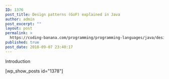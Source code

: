 ```yaml
---
ID: 1376
post_title: Design patterns (GoF) explained in Java
author: admin
post_excerpt: ""
layout: post
permalink: >
  https://coding-banana.com/programming/programming-languages/java/design-patterns/design-patterns-gof-explained-in-java/
published: true
post_date: 2018-09-07 23:40:17
---
```

Introduction

[wp_show_posts id="1378"]